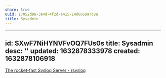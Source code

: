 ```yaml
---
share: true
uuid: 17052d9a-3a4d-4f2d-a415-14d066897c8e
title: Sysadmin
---
```

---
id: SXwF7NiHYNVFvOQ7FUs0s
title: Sysadmin
desc: ''
updated: 1632878333978
created: 1632878106918
---

[The rocket-fast Syslog Server - rsyslog](https://www.rsyslog.com/)
